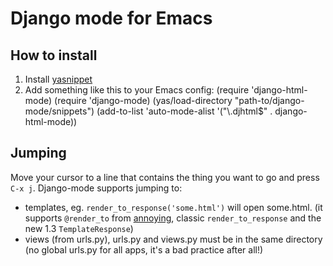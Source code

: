 # Django mode for Emacs #
## How to install ##
1. Install [yasnippet](http://code.google.com/p/yasnippet/)
2. Add something like this to your Emacs config:
        (require 'django-html-mode)
        (require 'django-mode)
        (yas/load-directory "path-to/django-mode/snippets")
        (add-to-list 'auto-mode-alist '("\\.djhtml$" . django-html-mode))

## Jumping ##
Move your cursor to a line that contains the thing you want to go and press `C-x j`.
Django-mode supports jumping to:

- templates, eg. `render_to_response('some.html')` will open some.html. (it supports `@render_to` from [annoying](http://bitbucket.org/offline/django-annoying), classic `render_to_response` and the new 1.3 `TemplateResponse`)
- views (from urls.py), urls.py and views.py must be in the same directory (no global urls.py for all apps, it's a bad practice after all!)
